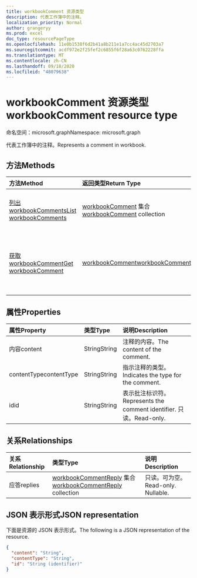```yaml
---
title: workbookComment 资源类型
description: 代表工作簿中的注释。
localization_priority: Normal
author: grangeryy
ms.prod: excel
doc_type: resourcePageType
ms.openlocfilehash: 11e0b1538f6d2b41a8b211e1a7cc4ac45d2703a7
ms.sourcegitcommit: acdf972e2f25fef2c6855f6f28a63c0762228ffa
ms.translationtype: MT
ms.contentlocale: zh-CN
ms.lasthandoff: 09/18/2020
ms.locfileid: "48079638"
---
```

# <a name="workbookcomment-resource-type"></a><span data-ttu-id="b8a9f-103">workbookComment 资源类型</span><span class="sxs-lookup"><span data-stu-id="b8a9f-103">workbookComment resource type</span></span>

<span data-ttu-id="b8a9f-104">命名空间：microsoft.graph</span><span class="sxs-lookup"><span data-stu-id="b8a9f-104">Namespace: microsoft.graph</span></span>

<span data-ttu-id="b8a9f-105">代表工作簿中的注释。</span><span class="sxs-lookup"><span data-stu-id="b8a9f-105">Represents a comment in workbook.</span></span>

## <a name="methods"></a><span data-ttu-id="b8a9f-106">方法</span><span class="sxs-lookup"><span data-stu-id="b8a9f-106">Methods</span></span>

| <span data-ttu-id="b8a9f-107">方法</span><span class="sxs-lookup"><span data-stu-id="b8a9f-107">Method</span></span>       | <span data-ttu-id="b8a9f-108">返回类型</span><span class="sxs-lookup"><span data-stu-id="b8a9f-108">Return Type</span></span> | <span data-ttu-id="b8a9f-109">说明</span><span class="sxs-lookup"><span data-stu-id="b8a9f-109">Description</span></span> |
|:-------------|:------------|:------------|
| [<span data-ttu-id="b8a9f-110">列出 workbookComments</span><span class="sxs-lookup"><span data-stu-id="b8a9f-110">List workbookComments</span></span>](../api/workbook-list-comments.md) | <span data-ttu-id="b8a9f-111">[workbookComment](workbookComment.md) 集合</span><span class="sxs-lookup"><span data-stu-id="b8a9f-111">[workbookComment](workbookComment.md) collection</span></span> | <span data-ttu-id="b8a9f-112">获取 **workbookComment** 对象集合。</span><span class="sxs-lookup"><span data-stu-id="b8a9f-112">Get a **workbookComment** object collection.</span></span> |
| [<span data-ttu-id="b8a9f-113">获取 workbookComment</span><span class="sxs-lookup"><span data-stu-id="b8a9f-113">Get workbookComment</span></span>](../api/workbookcomment-get.md) | [<span data-ttu-id="b8a9f-114">workbookComment</span><span class="sxs-lookup"><span data-stu-id="b8a9f-114">workbookComment</span></span>](workbookcomment.md) | <span data-ttu-id="b8a9f-115">读取 **workbookComment** 对象的属性和关系。</span><span class="sxs-lookup"><span data-stu-id="b8a9f-115">Read the properties and relationships of a **workbookComment** object.</span></span> |


## <a name="properties"></a><span data-ttu-id="b8a9f-116">属性</span><span class="sxs-lookup"><span data-stu-id="b8a9f-116">Properties</span></span>

| <span data-ttu-id="b8a9f-117">属性</span><span class="sxs-lookup"><span data-stu-id="b8a9f-117">Property</span></span>     | <span data-ttu-id="b8a9f-118">类型</span><span class="sxs-lookup"><span data-stu-id="b8a9f-118">Type</span></span>        | <span data-ttu-id="b8a9f-119">说明</span><span class="sxs-lookup"><span data-stu-id="b8a9f-119">Description</span></span> |
|:-------------|:------------|:------------|
|<span data-ttu-id="b8a9f-120">内容</span><span class="sxs-lookup"><span data-stu-id="b8a9f-120">content</span></span>|<span data-ttu-id="b8a9f-121">String</span><span class="sxs-lookup"><span data-stu-id="b8a9f-121">String</span></span>|<span data-ttu-id="b8a9f-122">注释的内容。</span><span class="sxs-lookup"><span data-stu-id="b8a9f-122">The content of the comment.</span></span>|
|<span data-ttu-id="b8a9f-123">contentType</span><span class="sxs-lookup"><span data-stu-id="b8a9f-123">contentType</span></span>|<span data-ttu-id="b8a9f-124">String</span><span class="sxs-lookup"><span data-stu-id="b8a9f-124">String</span></span>|<span data-ttu-id="b8a9f-125">指示注释的类型。</span><span class="sxs-lookup"><span data-stu-id="b8a9f-125">Indicates the type for the comment.</span></span>|
|<span data-ttu-id="b8a9f-126">id</span><span class="sxs-lookup"><span data-stu-id="b8a9f-126">id</span></span>|<span data-ttu-id="b8a9f-127">String</span><span class="sxs-lookup"><span data-stu-id="b8a9f-127">String</span></span>| <span data-ttu-id="b8a9f-128">表示批注标识符。</span><span class="sxs-lookup"><span data-stu-id="b8a9f-128">Represents the comment identifier.</span></span> <span data-ttu-id="b8a9f-129">只读。</span><span class="sxs-lookup"><span data-stu-id="b8a9f-129">Read-only.</span></span>|

## <a name="relationships"></a><span data-ttu-id="b8a9f-130">关系</span><span class="sxs-lookup"><span data-stu-id="b8a9f-130">Relationships</span></span>

| <span data-ttu-id="b8a9f-131">关系</span><span class="sxs-lookup"><span data-stu-id="b8a9f-131">Relationship</span></span> | <span data-ttu-id="b8a9f-132">类型</span><span class="sxs-lookup"><span data-stu-id="b8a9f-132">Type</span></span>        | <span data-ttu-id="b8a9f-133">说明</span><span class="sxs-lookup"><span data-stu-id="b8a9f-133">Description</span></span> |
|:-------------|:------------|:------------|
|<span data-ttu-id="b8a9f-134">应答</span><span class="sxs-lookup"><span data-stu-id="b8a9f-134">replies</span></span>|<span data-ttu-id="b8a9f-135">[workbookCommentReply](workbookcommentreply.md) 集合</span><span class="sxs-lookup"><span data-stu-id="b8a9f-135">[workbookCommentReply](workbookcommentreply.md) collection</span></span>| <span data-ttu-id="b8a9f-p102">只读。可为空。</span><span class="sxs-lookup"><span data-stu-id="b8a9f-p102">Read-only. Nullable.</span></span>|

## <a name="json-representation"></a><span data-ttu-id="b8a9f-138">JSON 表示形式</span><span class="sxs-lookup"><span data-stu-id="b8a9f-138">JSON representation</span></span>

<span data-ttu-id="b8a9f-139">下面是资源的 JSON 表示形式。</span><span class="sxs-lookup"><span data-stu-id="b8a9f-139">The following is a JSON representation of the resource.</span></span>

<!-- {
  "blockType": "resource",
  "optionalProperties": [

  ],
  "@odata.type": "microsoft.graph.workbookComment",
  "baseType": "",
  "keyProperty": "id"
}-->

```json
{
  "content": "String",
  "contentType": "String",
  "id": "String (identifier)"
}
```

<!-- uuid: 16cd6b66-4b1a-43a1-adaf-3a886856ed98
2019-02-04 14:57:30 UTC -->
<!-- {
  "type": "#page.annotation",
  "description": "workbookComment resource",
  "keywords": "",
  "section": "documentation",
  "tocPath": ""
}-->


